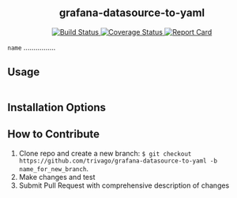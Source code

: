 <h2 align="center">grafana-datasource-to-yaml</h2>

<p align="center">
  <a href="https://github.com/trivago/grafana-datasource-to-yaml/actions">
    <img alt="Build Status" src="https://github.com/trivago/grafana-datasource-to-yaml/workflows/Go/badge.svg" />
  </a>
  <a href="https://codecov.io/gh/trivago/grafana-datasource-to-yaml">
    <img alt="Coverage Status" src="https://codecov.io/gh/trivago/grafana-datasource-to-yaml/branch/master/graph/badge.svg" />
  </a>
  <a href="https://goreportcard.com/report/github.com/trivago/grafana-datasource-to-yaml">
    <img alt="Report Card" src="https://goreportcard.com/badge/github.com/trivago/grafana-datasource-to-yaml" />
  </a>
</p>

`name` ................

**Usage**
---

```
```

**Installation Options**
---


**How to Contribute**
---

1. Clone repo and create a new branch: `$ git checkout https://github.com/trivago/grafana-datasource-to-yaml -b name_for_new_branch`.
2. Make changes and test
3. Submit Pull Request with comprehensive description of changes
